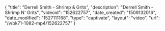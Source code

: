 {
    "title": "Derrell Smith - Shrimp & Grits",
    "description": "Derrell Smith - Shrimp N' Grits",
    "videoid": "152622757",
    "date_created": "1509132016",
    "date_modified": "1527111168",
    "type": "captivate",
    "layout": "video",
    "url": "\/v\/bk71-1082-mp4\/152622757"
}